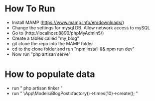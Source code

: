 # How To Run

- Install MAMP (https://www.mamp.info/en/downloads/)
- Change the settings for mysql DB. Allow network access to mySQL
- Go to (http://localhost:8890/phpMyAdmin5/)
- Create a tables called "my_blog"
- git clone the repo into the MAMP folder
- cd to the clone folder and run "npm install && npm run dev"
- Now run "php artisan serve"

# How to populate data
- run " php artisan tinker "
- run " \App\Models\BlogPost::factory()->times(10)->create(); "
